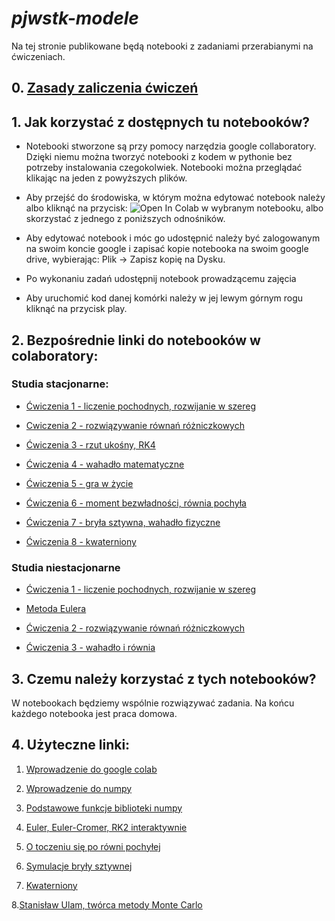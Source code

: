 # *pjwstk-modele*

Na tej stronie publikowane będą notebooki z zadaniami przerabianymi na ćwiczeniach. 

## 0. [Zasady zaliczenia ćwiczeń](https://docs.google.com/presentation/d/1hq7n0F9sxR6iNRz9-2DUUfwU2uYJc8wWERCsMUgC0ik/edit?usp=sharing)

## 1. Jak korzystać z dostępnych tu notebooków?

- Notebooki stworzone są przy pomocy narzędzia google collaboratory. Dzięki niemu można tworzyć notebooki z kodem w pythonie bez potrzeby instalowania czegokolwiek. Notebooki można przeglądać klikając na jeden z powyższych plików.

- Aby przejść do środowiska, w którym można edytować notebook należy albo kliknąć na przycisk: ![Open In Colab](https://colab.research.google.com/assets/colab-badge.svg) w wybranym notebooku, albo skorzystać z jednego z poniższych odnośników.

- Aby edytować notebook i móc go udostępnić należy być zalogowanym na swoim koncie google i zapisać kopie notebooka na swoim google drive, wybierając:  Plik → Zapisz kopię na Dysku.

- Po wykonaniu zadań udostępnij notebook prowadzącemu zajęcia 

- Aby uruchomić kod danej komórki należy w jej lewym górnym rogu kliknąć na przycisk play.


## 2. Bezpośrednie linki do notebooków w colaboratory:

### Studia stacjonarne:

- [Ćwiczenia 1 - liczenie pochodnych, rozwijanie w szereg](https://colab.research.google.com/drive/17Z0mcG9gsnt8vuGIDpToRx62F1Nfhuqr?usp=sharing)

- [Cwiczenia 2 - rozwiązywanie równań różniczkowych](https://colab.research.google.com/github/jakubpekalski/pjwstk-modele/blob/main/Cwiczenia_2.ipynb)

- [Ćwiczenia 3 - rzut ukośny, RK4](https://colab.research.google.com/drive/1eAxoY2qemfZt30uszH3yGi-p0TpHFCds?usp=sharing)

- [Ćwiczenia 4 - wahadło matematyczne](https://colab.research.google.com/drive/1mU4KdF4uxU8qxQLlvJV7YHRgB5PTZIls?usp=sharing)

- [Ćwiczenia 5 - gra w życie](https://colab.research.google.com/drive/1LBT6RvHhbrJnfDXmbVUuZh6ExSG4aA_a?usp=sharing)

- [Ćwiczenia 6 - moment bezwładności, równia pochyła](https://colab.research.google.com/drive/1vG7gmsYY4VXWu8fg1k2yvSytYL-usVTV?usp=sharing)

- [Ćwiczenia 7 - bryła sztywna, wahadło fizyczne](https://colab.research.google.com/drive/12Ew9HyB7CVfxnDkk8vNtPR5oV92p-FII?usp=sharing)

- [Ćwiczenia 8 - kwaterniony](https://colab.research.google.com/drive/1GmK_GVXLCDZRTVg4Qdy_Z6mEjrpxlJN5?usp=sharing)

### Studia niestacjonarne

- [Ćwiczenia 1 - liczenie pochodnych, rozwijanie w szereg](https://colab.research.google.com/drive/17Z0mcG9gsnt8vuGIDpToRx62F1Nfhuqr?usp=sharing)

- [Metoda Eulera](https://colab.research.google.com/drive/11suO1Epl85O7CCaoiDMUcwLvePv1uMoC?usp=sharing)

- [Ćwiczenia 2 - rozwiązywanie równań różniczkowych](https://colab.research.google.com/drive/1F5njCVxqtUmJBfIdaRzRKr4BV_et5zWz?usp=sharing)

- [Ćwiczenia 3 - wahadło i równia](https://colab.research.google.com/drive/1dyuPNdge2gddNvVNbgEL_fiXP-bVrEPx?usp=sharing)

## 3. Czemu należy korzystać z tych notebooków?

W notebookach będziemy wspólnie rozwiązywać zadania. Na końcu każdego notebooka jest praca domowa.


## 4. Użyteczne linki:
1. [Wprowadzenie do google colab](https://colab.research.google.com/notebooks/intro.ipynb)

2. [Wprowadzenie do numpy](https://numpy.org/doc/stable/user/absolute_beginners.html)

3. [Podstawowe funkcje biblioteki numpy](https://s3.amazonaws.com/assets.datacamp.com/blog_assets/Numpy_Python_Cheat_Sheet.pdf)

4. [Euler, Euler-Cromer, RK2 interaktywnie](http://www.physics.umd.edu/hep/drew/numerical_integration/)

5. [O toczeniu się po równi pochyłej](http://www.foton.if.uj.edu.pl/documents/12579485/1b9f1322-396d-42a3-ba2e-127d45ff5159)

6. [Symulacje bryły sztywnej](https://www.cs.cmu.edu/~baraff/pbm/rigid1.pdf)

7. [Kwaterniony](http://www.deltami.edu.pl/temat/matematyka/algebra/2016/09/30/Liczby_zespolone_i_kwaterniony/)

8.[Stanisław Ulam, twórca metody Monte Carlo](https://fas.org/sgp/othergov/doe/lanl/pubs/00285736.pdf?fbclid=IwAR0opV2tL6-WT4sdTqzr0HTUrRlunIFBAwvm5forIgsmwHFw6N2Vof4FOp8)

